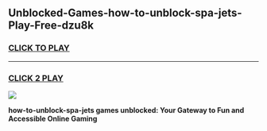 
## Unblocked-Games-how-to-unblock-spa-jets-Play-Free-dzu8k
<h3>
<a href="https://premium76.site?title=how-to-unblock-spa-jets&ref=23A">CLICK TO PLAY</a></h3>
<hr>

<h3>
<a href="https://premium76.site?title=how-to-unblock-spa-jets&ref=23A">CLICK 2 PLAY</a>
  
</h3>

<a href="https://premium76.site?title=how-to-unblock-spa-jets&ref=23A"><img src="https://clearcache.store/games.png"></a>


**how-to-unblock-spa-jets games unblocked: Your Gateway to Fun and Accessible Online Gaming**
